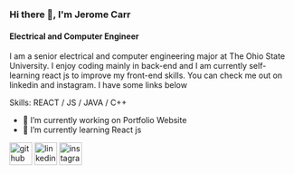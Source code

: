 ### Hi there 👋, I'm Jerome Carr
#### Electrical and Computer Engineer
I am a senior electrical and computer engineering major at The Ohio State University. I enjoy coding mainly in back-end and I am currently self-learning react js to improve my front-end skills. You can check me out on linkedin and instagram. I have some links below

Skills: REACT / JS / JAVA / C++

- 🔭 I’m currently working on Portfolio Website 
- 🌱 I’m currently learning React js 


[<img src='https://cdn.jsdelivr.net/npm/simple-icons@3.0.1/icons/github.svg' alt='github' height='40'>](https://github.com/jerroooomee)  [<img src='https://cdn.jsdelivr.net/npm/simple-icons@3.0.1/icons/linkedin.svg' alt='linkedin' height='40'>](https://www.linkedin.com/in/jeromecarr255/)  [<img src='https://cdn.jsdelivr.net/npm/simple-icons@3.0.1/icons/instagram.svg' alt='instagram' height='40'>](https://www.instagram.com/jerroooomee/)  


